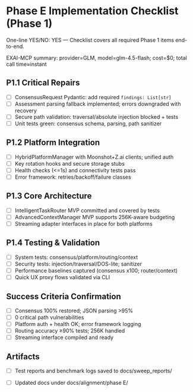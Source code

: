 # Phase E Implementation Checklist (Phase 1)

One-line YES/NO: YES — Checklist covers all required Phase 1 items end-to-end.

EXAI-MCP summary: provider=GLM, model=glm-4.5-flash; cost=$0; total call time≈instant

## P1.1 Critical Repairs
- [ ] ConsensusRequest Pydantic: add required `findings: List[str]`
- [ ] Assessment parsing fallback implemented; errors downgraded with recovery
- [ ] Secure path validation: traversal/absolute injection blocked + tests
- [ ] Unit tests green: consensus schema, parsing, path sanitizer

## P1.2 Platform Integration
- [ ] HybridPlatformManager with Moonshot+Z.ai clients; unified auth
- [ ] Key rotation hooks and secure storage stubs
- [ ] Health checks (<=1s) and connectivity tests pass
- [ ] Error framework: retries/backoff/failure classes

## P1.3 Core Architecture
- [ ] IntelligentTaskRouter MVP committed and covered by tests
- [ ] AdvancedContextManager MVP supports 256K-aware budgeting
- [ ] Streaming adapter interfaces in place for both platforms

## P1.4 Testing & Validation
- [ ] System tests: consensus/platform/routing/context
- [ ] Security tests: injection/traversal/DOS-lite; sanitizer
- [ ] Performance baselines captured (consensus x100; router/context)
- [ ] Quick UX proxy flows validated via CLI

## Success Criteria Confirmation
- [ ] Consensus 100% restored; JSON parsing >95%
- [ ] 0 critical path vulnerabilities
- [ ] Platform auth + health OK; error framework logging
- [ ] Routing accuracy ≥90% tests; 256K handled
- [ ] Streaming interface compiled and ready

## Artifacts
- [ ] Test reports and benchmark logs saved to docs/sweep_reports/
- [ ] Updated docs under docs/alignment/phase E/

